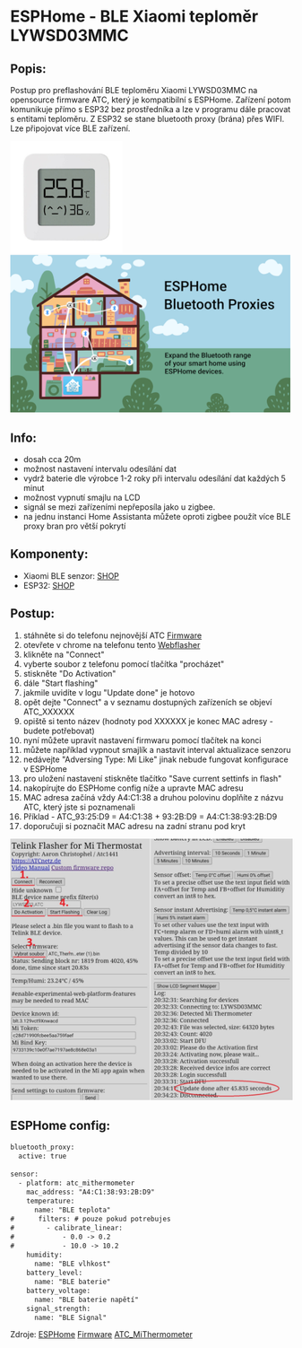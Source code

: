 # ESPHome - BLE Xiaomi teploměr LYWSD03MMC

## Popis:
Postup pro preflashování BLE teploměru Xiaomi LYWSD03MMC na opensource firmware ATC, který je kompatibilní s ESPHome.
Zařízení potom komunikuje přímo s ESP32 bez prostředníka a lze v programu dále pracovat s entitami teploměru.
Z ESP32 se stane bluetooth proxy (brána) přes WIFI. Lze připojovat více BLE zařízení.

<p align="left">
  <img src="https://github.com/peca2345/ESPHome-BLE-xiaomi-LYWSD03MMC/blob/main/IMG/xiaomi_ble_temperature.jpg?raw=true" alt="IMG" width="200" height="200">  
  <img src="https://github.com/peca2345/ESPHome-BLE-xiaomi-LYWSD03MMC/blob/main/IMG/ble_proxy.jpg?raw=true" alt="IMG" width="500">
</p>

## Info:
- dosah cca 20m
- možnost nastavení intervalu odesílání dat 
- vydrž baterie dle výrobce 1-2 roky při intervalu odesílání dat každých 5 minut
- možnost vypnutí smajlu na LCD
- signál se mezi zařízeními nepřeposíla jako u zigbee.
- na jednu instanci Home Assistanta můžete oproti zigbee použít více BLE proxy bran pro větší pokrytí 



## Komponenty:
- Xiaomi BLE senzor: [SHOP](https://www.aliexpress.com/item/1005004038986541.html?spm=a2g0o.productlist.main.19.6c0828ab2pLzZe&algo_pvid=b4e00c04-2583-4e5c-83e7-fa112be91db1&algo_exp_id=b4e00c04-2583-4e5c-83e7-fa112be91db1-9&pdp_npi=3%40dis%21CZK%21199.45%21137.54%21%21%21%21%21%40211bf04a16827115197988812d07a0%2112000027838365642%21sea%21CZ%21166466096&curPageLogUid=mf5jOVf44hjo)
- ESP32: [SHOP](https://www.aliexpress.com/item/1005005246146177.html?spm=a2g0o.productlist.main.1.18cd7404DIFcOK&algo_pvid=daedd95e-ba9a-4aed-a695-54dff0fa1af4&algo_exp_id=daedd95e-ba9a-4aed-a695-54dff0fa1af4-0&pdp_npi=3%40dis%21CZK%21118.58%2181.74%21%21%21%21%21%40211bf4c516827119032341282d07ad%2112000032346510820%21sea%21CZ%21166466096&curPageLogUid=NmCOeBunLWwI)

## Postup:
1. stáhněte si do telefonu nejnovější ATC [Firmware](https://github.com/atc1441/ATC_MiThermometer/releases)
2. otevřete v chrome na telefonu tento [Webflasher](https://atc1441.github.io/TelinkFlasher.html)
3. klikněte na "Connect"
4. vyberte soubor z telefonu pomocí tlačítka "procházet"
5. stiskněte "Do Activation"
6. dále "Start flashing"
7. jakmile uvidíte v logu "Update done" je hotovo
8. opět dejte "Connect" a v seznamu dostupných zařízeních se objeví ATC_XXXXXX
9. opiště si tento název (hodnoty pod XXXXXX je konec MAC adresy - budete potřebovat)
10. nyní můžete upravit nastavení firmwaru pomocí tlačítek na konci
11. můžete například vypnout smajlík a nastavit interval aktualizace senzoru 
12. nedávejte "Adversing Type: Mi Like" jinak nebude fungovat konfigurace v ESPHome
13. pro uložení nastavení stiskněte tlačítko "Save current settinfs in flash"
14. nakopírujte do ESPHome config níže a upravte MAC adresu
15. MAC adresa začíná vždy A4:C1:38 a druhou polovinu doplňíte z názvu ATC, který jste si poznamenali 
16. Příklad - ATC_93:25:D9 = A4:C1:38 + 93:2B:D9 = A4:C1:38:93:2B:D9
17. doporučuji si poznačit MAC adresu na zadní stranu pod kryt

<p align="left">
  <img src="https://github.com/peca2345/ESPHome-BLE-xiaomi-LYWSD03MMC/blob/main/IMG/webflasher.jpg?raw=true" alt="IMG" width="800">
</p>

## ESPHome config:
```
bluetooth_proxy:
  active: true

sensor:
  - platform: atc_mithermometer
    mac_address: "A4:C1:38:93:2B:D9"
    temperature:
      name: "BLE teplota"
#      filters: # pouze pokud potrebujes
#        - calibrate_linear:
#            - 0.0 -> 0.2
#            - 10.0 -> 10.2
    humidity:
      name: "BLE vlhkost"
    battery_level:
      name: "BLE baterie"
    battery_voltage:
      name: "BLE baterie napětí"
    signal_strength:
      name: "BLE Signal"
```
Zdroje:
 [ESPHome](https://esphome.io/components/sensor/xiaomi_ble.html)
 [Firmware](https://github.com/atc1441/ATC_MiThermometer/releases)
 [ATC_MiThermometer](https://github.com/atc1441/ATC_MiThermometer)
